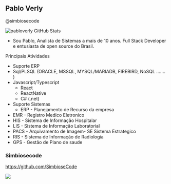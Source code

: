 ## Pablo Verly 
@simbiosecode 

![pabloverly GitHub Stats](https://github-readme-stats.vercel.app/api?username=pabloverly&show_icons=true)


- Sou Pablo, Analista de Sistemas a mais de 10 anos. Full Stack Developer e entusiasta de open source do Brasil.

Principais Atividades

* Suporte ERP
* Sql/PLSQL (ORACLE, MSSQL, MYSQL/MARIADB, FIREBIRD, NoSQL ....... )
* Javascript/Typescript
  * React
  * ReactNative
  * C# (.net)
* Suporte Sistemas
  * ERP - Planejamento de Recurso da empresa
 * EMR -  Registro Medico Eletronico
 * HIS - Sistema de Informação Hospitalar
 * LIS - Sistema de Informação Laboratorial
 * PACS - Arquivamento de Imagem- SE  Sistema Estrategico
 * RIS - Sistema de Informação de Radiologia
 * GPS - Gestão de Plano de saude


### Simbiosecode
https://github.com/SimbioseCode

![](https://avatars2.githubusercontent.com/u/36868154?s=200&v=4)
